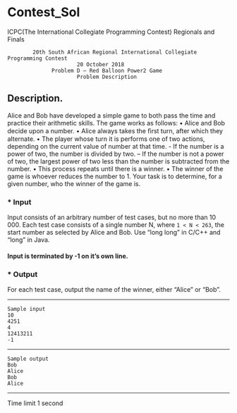 # Contest_Sol
ICPC(The International Collegiate Programming Contest) Regionals and Finals

            20th South African Regional International Collegiate Programming Contest
                          20 October 2018
                  Problem D — Red Balloon Power2 Game
                          Problem Description
## Description.
Alice and Bob have developed a simple game to both pass the time and practice their arithmetic skills.
The game works as follows: 
• Alice and Bob decide upon a number. 
• Alice always takes the ﬁrst turn, after which they alternate. 
• The player whose turn it is performs one of two actions, depending on the current value of number at that time.
            - If the number is a power of two, the number is divided by two.
            – If the number is not a power of two, the largest power of two less than the number is subtracted from the number. 
• This process repeats until there is a winner. 
• The winner of the game is whoever reduces the number to 1. Your task is to determine, for a given number, who the winner of the game is.

### * Input
Input consists of an arbitrary number of test cases, but no more than 10 000. Each test case consists of a single number N, where ```1 < N < 263```, the start number as selected by Alice and Bob. Use “long long” in C/C++ and “long” in Java.

#### Input is terminated by -1 on it’s own line.

### * Output
For each test case, output the name of the winner, either “Alice” or “Bob”.

--------------------
```
Sample input
10 
4251 
4 
12413211 
-1
````
---------------------
```
Sample output
Bob
Alice
Bob 
Alice
```
---------------------

Time limit
1 second

